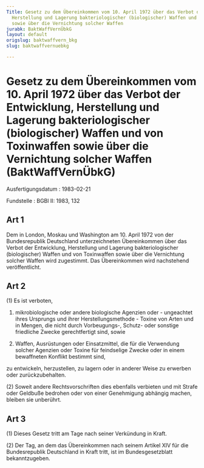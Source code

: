 ```yaml
---
Title: Gesetz zu dem Übereinkommen vom 10. April 1972 über das Verbot der Entwicklung,
  Herstellung und Lagerung bakteriologischer (biologischer) Waffen und von Toxinwaffen
  sowie über die Vernichtung solcher Waffen
jurabk: BaktWaffVernÜbkG
layout: default
origslug: baktwaffvern_bkg
slug: baktwaffvernuebkg

---
```


# Gesetz zu dem Übereinkommen vom 10. April 1972 über das Verbot der Entwicklung, Herstellung und Lagerung bakteriologischer (biologischer) Waffen und von Toxinwaffen sowie über die Vernichtung solcher Waffen (BaktWaffVernÜbkG)

Ausfertigungsdatum
:   1983-02-21

Fundstelle
:   BGBl II: 1983, 132



## Art 1

Dem in London, Moskau und Washington am 10. April 1972 von der
Bundesrepublik Deutschland unterzeichneten Übereinkommen über das
Verbot der Entwicklung, Herstellung und Lagerung bakteriologischer
(biologischer) Waffen und von Toxinwaffen sowie über die Vernichtung
solcher Waffen wird zugestimmt. Das Übereinkommen wird nachstehend
veröffentlicht.


## Art 2

(1) Es ist verboten,

1.  mikrobiologische oder andere biologische Agenzien oder - ungeachtet
    ihres Ursprungs und ihrer Herstellungsmethode - Toxine von Arten und
    in Mengen, die nicht durch Vorbeugungs-, Schutz- oder sonstige
    friedliche Zwecke gerechtfertigt sind, sowie


2.  Waffen, Ausrüstungen oder Einsatzmittel, die für die Verwendung
    solcher Agenzien oder Toxine für feindselige Zwecke oder in einem
    bewaffneten Konflikt bestimmt sind,



zu entwickeln, herzustellen, zu lagern oder in anderer Weise zu
erwerben oder zurückzubehalten.

(2) Soweit andere Rechtsvorschriften dies ebenfalls verbieten und mit
Strafe oder Geldbuße bedrohen oder von einer Genehmigung abhängig
machen, bleiben sie unberührt.


## Art 3

(1) Dieses Gesetz tritt am Tage nach seiner Verkündung in Kraft.

(2) Der Tag, an dem das Übereinkommen nach seinem Artikel XIV für die
Bundesrepublik Deutschland in Kraft tritt, ist im Bundesgesetzblatt
bekanntzugeben.


